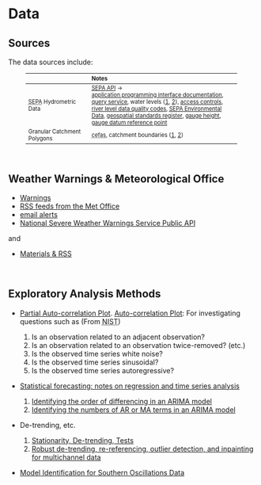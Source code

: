 # Data

## Sources

The data sources include:

<table style="width: 85%; margin-left: 35px; vertical-align: top; font-size: .7rem;">
  <colgroup>
      <col span="1" style="width: 18.5%;">
      <col span="1" style="width: 43.5%;">
  </colgroup>
  <thead><tr style="text-align: left"><th>&nbsp;</th><th>Notes</th></tr></thead>
  <tr><td><abbr title="Scottish Environment Protection Agency">SEPA</abbr> Hydrometric Data</td>
      <td><a href="https://timeseriesdoc.sepa.org.uk" target="_blank"><abbr title="Scottish Environment Protection Agency">SEPA</abbr> API</a> &rarr;<br><a href="https://timeseriesdoc.sepa.org.uk/api-documentation/" target="_blank">application programming interface documentation</a>, <a href="https://timeseries.sepa.org.uk/KiWIS/KiWIS?datasource=0&service=kisters&type=queryServices&request=getrequestinfo" target="_blank">query service</a>, water levels (<a href="https://www.sepa.org.uk/environment/water/water-levels/">1</a>, <a href="https://waterlevels.sepa.org.uk/">2</a>), <a href="https://timeseriesdoc.sepa.org.uk/api-documentation/before-you-start/what-controls-there-are-on-access/">access controls</a>, <a href="https://timeseriesdoc.sepa.org.uk/api-documentation/before-you-start/how-data-validity-may-change/">river level data quality codes</a>, <a href="https://www.sepa.org.uk/environment/environmental-data/"><abbr title="Scottish Environment Protection Agency">SEPA</abbr> Environmental Data</a>, <a href="https://www.gov.uk/government/publications/uk-geospatial-data-standards-register/national-geospatial-data-standards-register">geospatial standards register</a>, <a href="https://waterdata.usgs.gov/blog/gage_height/">gauge height</a>, <a href="https://www.usgs.gov/media/images/gage-datum-reference-point">gauge datum reference point</a></td></tr>
  <tr>
    <td>Granular Catchment Polygons</td>
    <td><abbr title="Centre for Environment Fisheries and Aquaculture Science">cefas</abbr>, catchment boundaries (<a href="https://data.cefas.co.uk/view/21969" target="_blank">1</a>, <a href="https://data.cefas.co.uk/view/21970" target="_blank">2</a>)</td>
  </tr>
</table>

<br>

## Weather Warnings & Meteorological Office

* [Warnings](https://weather.metoffice.gov.uk/guides/warnings)
* [RSS feeds from the Met Office](https://weather.metoffice.gov.uk/guides/rss)
* [email alerts](https://www.metoffice.gov.uk/about-us/news-and-media/media-centre/subscribe-to-email-alerts)
* [National Severe Weather Warnings Service Public API](https://metoffice.github.io/nswws-public-api)

and

* [Materials & RSS](https://squidfunk.github.io/mkdocs-material/setup/setting-up-a-blog/#rss)


<br>

## Exploratory Analysis Methods

* [Partial Auto-correlation Plot](https://www.itl.nist.gov/div898/handbook/pmc/section4/pmc4463.htm).  [Auto-correlation Plot](https://www.itl.nist.gov/div898/handbook/eda/section3/autocopl.htm): For investigating questions such as (From <abbr title="National Institute of Standards and Technology">NIST</abbr>)
    1. Is an observation related to an adjacent observation?
    2. Is an observation related to an observation twice-removed? (etc.)
    3. Is the observed time series white noise?
    4. Is the observed time series sinusoidal?
    5. Is the observed time series autoregressive?

* [Statistical forecasting: notes on regression and time series analysis](https://people.duke.edu/~rnau/411home.htm)
    1. [Identifying the order of differencing in an ARIMA model](https://people.duke.edu/~rnau/411arim2.htm)
    2. [Identifying the numbers of AR or MA terms in an ARIMA model](https://people.duke.edu/~rnau/411arim3.htm)

* De-trending, etc.
    1. [Stationarity, De-trending, Tests](https://www.statsmodels.org/dev/examples/notebooks/generated/stationarity_detrending_adf_kpss.html)
    2. [Robust de-trending, re-referencing, outlier detection, and inpainting for multichannel data](https://pmc.ncbi.nlm.nih.gov/articles/PMC5915520/)

* [Model Identification for Southern Oscillations Data](https://www.itl.nist.gov/div898/handbook/pmc/section4/pmc4461.htm)

<br>
<br>

<br>
<br>

<br>
<br>

<br>
<br>
